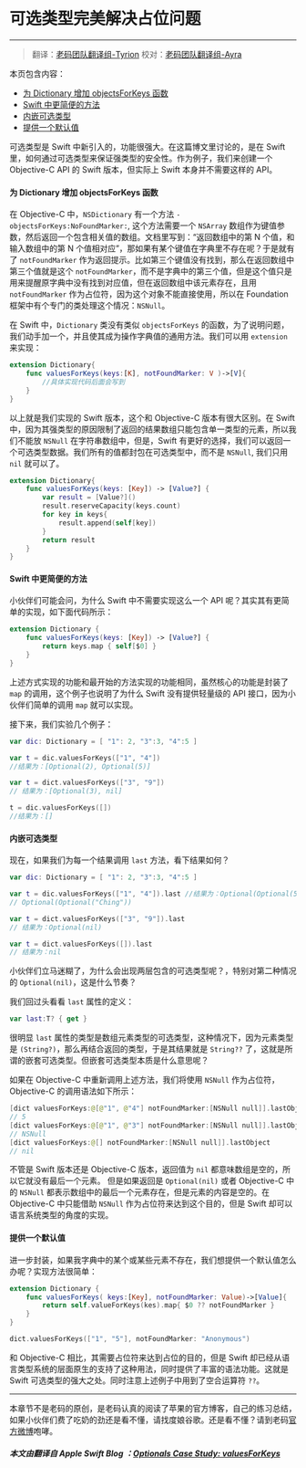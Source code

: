 # 可选类型完美解决占位问题
-----------------

> 翻译：[老码团队翻译组-Tyrion](http://weibo.com/u/5241713117)
> 校对：[老码团队翻译组-Ayra](http://weibo.com/littlekok/)

本页包含内容：

- [为 Dictionary 增加 objectsForKeys 函数](#add-function)
- [Swift 中更简便的方法](##easy-function)
- [内嵌可选类型](#nested-optional)
- [提供一个默认值](#provide-default)

可选类型是 Swift 中新引入的，功能很强大。在这篇博文里讨论的，是在 Swift 里，如何通过可选类型来保证强类型的安全性。作为例子，我们来创建一个 Objective-C API 的 Swift 版本，但实际上 Swift 本身并不需要这样的 API。

<a name="#add-function"></a>
#### 为 Dictionary 增加 objectsForKeys 函数

在 Objective-C 中，`NSDictionary` 有一个方法 `-objectsForKeys:NoFoundMarker:`, 这个方法需要一个 `NSArray` 数组作为键值参数，然后返回一个包含相关值的数组。文档里写到：“返回数组中的第 N 个值，和输入数组中的第 N 个值相对应”，那如果有某个键值在字典里不存在呢？于是就有了 `notFoundMarker` 作为返回提示。比如第三个键值没有找到，那么在返回数组中第三个值就是这个 `notFoundMarker`，而不是字典中的第三个值，但是这个值只是用来提醒原字典中没有找到对应值，但在返回数组中该元素存在，且用 `notFoundMarker` 作为占位符，因为这个对象不能直接使用，所以在 Foundation 框架中有个专门的类处理这个情况：`NSNull`。

在 Swift 中，`Dictionary` 类没有类似 `objectsForKeys` 的函数，为了说明问题，我们动手加一个，并且使其成为操作字典值的通用方法。我们可以用 `extension` 来实现：

```swift
extension Dictionary{
	func valuesForKeys(keys:[K], notFoundMarker: V )->[V]{
		//具体实现代码后面会写到
	}
}
```

以上就是我们实现的 Swift 版本，这个和 Objective-C 版本有很大区别。在 Swift 中，因为其强类型的原因限制了返回的结果数组只能包含单一类型的元素，所以我们不能放 `NSNull` 在字符串数组中，但是，Swift 有更好的选择，我们可以返回一个可选类型数据。我们所有的值都封包在可选类型中，而不是 `NSNull`, 我们只用 `nil` 就可以了。

```swift
extension Dictionary{
    func valuesForKeys(keys: [Key]) -> [Value?] {
        var result = [Value?]()
        result.reserveCapacity(keys.count)
        for key in keys{
            result.append(self[key])
        }
        return result
    }
}
```

<a name="#easy-function"></a>
#### Swift 中更简便的方法

小伙伴们可能会问，为什么 Swift 中不需要实现这么一个 API 呢？其实其有更简单的实现，如下面代码所示：

```swift
extension Dictionary {
	func valuesForKeys(keys: [Key]) -> [Value?] {
		return keys.map { self[$0] }
	}
}
```

上述方式实现的功能和最开始的方法实现的功能相同，虽然核心的功能是封装了 `map` 的调用，这个例子也说明了为什么 Swift 没有提供轻量级的 API 接口，因为小伙伴们简单的调用 `map` 就可以实现。

接下来，我们实验几个例子：

```swift
var dic: Dictionary = [ "1": 2, "3":3, "4":5 ]

var t = dic.valuesForKeys(["1", "4"]) 
//结果为：[Optional(2), Optional(5)]

var t = dict.valuesForKeys(["3", "9"])
// 结果为：[Optional(3), nil]

t = dic.valuesForKeys([])
//结果为：[]
```

<a name="#nested-optional"></a>
#### 内嵌可选类型

现在，如果我们为每一个结果调用 `last` 方法，看下结果如何？

```swift
var dic: Dictionary = [ "1": 2, "3":3, "4":5 ]

var t = dic.valuesForKeys(["1", "4"]).last //结果为：Optional(Optional(5))
// Optional(Optional("Ching"))

var t = dict.valuesForKeys(["3", "9"]).last
// 结果为：Optional(nil)

var t = dict.valuesForKeys([]).last
// 结果为：nil
```

小伙伴们立马迷糊了，为什么会出现两层包含的可选类型呢？，特别对第二种情况的 `Optional(nil)`，这是什么节奏？

我们回过头看看 `last` 属性的定义：

```swift
var last:T? { get }
```

很明显 `last` 属性的类型是数组元素类型的可选类型，这种情况下，因为元素类型是 `(String?)`，那么再结合返回的类型，于是其结果就是 `String??` 了，这就是所谓的嵌套可选类型。但嵌套可选类型本质是什么意思呢？

如果在 Objective-C 中重新调用上述方法，我们将使用 `NSNull` 作为占位符，Objective-C 的调用语法如下所示：

```swift
[dict valuesForKeys:@[@"1", @"4"] notFoundMarker:[NSNull null]].lastObject
// 5
[dict valuesForKeys:@[@"1", @"3"] notFoundMarker:[NSNull null]].lastObject
// NSNull
[dict valuesForKeys:@[] notFoundMarker:[NSNull null]].lastObject
// nil
```

不管是 Swift 版本还是 Objective-C 版本，返回值为 `nil` 都意味数组是空的，所以它就没有最后一个元素。 但是如果返回是 `Optional(nil)` 或者 Objective-C 中的 `NSNull` 都表示数组中的最后一个元素存在，但是元素的内容是空的。在 Objective-C 中只能借助 `NSNull` 作为占位符来达到这个目的，但是 Swift 却可以语言系统类型的角度的实现。

<a name="#provide-default"></a>
#### 提供一个默认值

进一步封装，如果我字典中的某个或某些元素不存在，我们想提供一个默认值怎么办呢？实现方法很简单：

```swift
extension Dictionary {
	func valuesForKeys( keys:[Key], notFoundMarker: Value)->[Value]{
		return self.valueForKeys(kes).map{ $0 ?? notFoundMarker }
	}
}
```

```swift
dict.valuesForKeys(["1", "5"], notFoundMarker: "Anonymous")
```

和 Objective-C 相比，其需要占位符来达到占位的目的，但是 Swift 却已经从语言类型系统的层面原生的支持了这种用法，同时提供了丰富的语法功能。这就是 Swift 可选类型的强大之处。同时注意上述例子中用到了空合运算符 `??`。

-----------------
本章节不是老码的原创，是老码认真的阅读了苹果的官方博客，自己的练习总结，如果小伙伴们费了吃奶的劲还是看不懂，请找度娘谷歌。还是看不懂？请到老码[官方微博](http://weibo.com/u/5241713117)咆哮。

##### 本文由翻译自 Apple Swift Blog ：[Optionals Case Study: valuesForKeys](https://developer.apple.com/swift/blog/?id=12)

